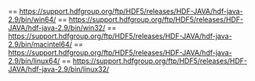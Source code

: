 == https://support.hdfgroup.org/ftp/HDF5/releases/HDF-JAVA/hdf-java-2.9/bin/win64/
== https://support.hdfgroup.org/ftp/HDF5/releases/HDF-JAVA/hdf-java-2.9/bin/win32/
== https://support.hdfgroup.org/ftp/HDF5/releases/HDF-JAVA/hdf-java-2.9/bin/macintel64/
== https://support.hdfgroup.org/ftp/HDF5/releases/HDF-JAVA/hdf-java-2.9/bin/linux64/
== https://support.hdfgroup.org/ftp/HDF5/releases/HDF-JAVA/hdf-java-2.9/bin/linux32/
